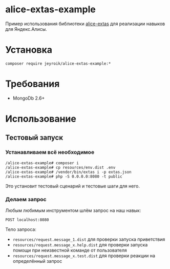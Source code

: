 # alice-extas-example

Пример использования библиотеки [alice-extas](https://github.com/jeyroik/alice-extas "Перейти к библиотеке alice-extas") для реализации навыков для Яндекс.Алисы.

# Установка

`composer require jeyroik/alice-extas-example:*`

# Требования

- MongoDb 2.6+

# Использование

## Тестовый запуск

### Устанавливаем всё необходимое

```
/alice-extas-example# composer i
/alice-extas-example# cp resources/env.dist .env
/alice-extas-example# /vendor/bin/extas i -p extas.json
/alice-extas-example# php -S 0.0.0.0:8080 -t public
```

Это установит тестовый сценарий и тестовые шаги для него.

### Делаем запрос

Любым любимым инструментом шлём запрос на наш навык:

```POST localhost:8080```

Тело запроса:

- `resources/request.message_1.dist` для проверки запуска приветствия
- `resources/request.message_x.help.dist` для проверки запуска помощи при неизвестной команде от пользователя
- `resources/request.message_x.test.dist` для проверки реакции на определённый запрос